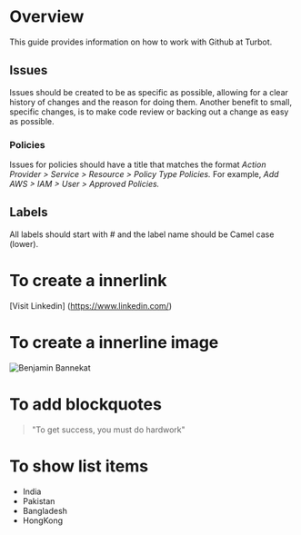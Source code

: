 # Overview
This guide provides information on how to work with Github at Turbot.
## Issues
Issues should be created to be as specific as possible, allowing for a clear history of changes and the reason for doing them. Another benefit to small, specific changes, is to make code review or backing out a change as easy as possible.
### Policies
Issues for policies should have a title that matches the format _Action Provider > Service > Resource > Policy Type Policies._ For example, _Add AWS > IAM > User > Approved Policies._
## Labels
All labels should start with # and the label name should be Camel case (lower).

# To create a innerlink
[Visit Linkedin] (https://www.linkedin.com/)

# To create a innerline image
![Benjamin Bannekat](https://octodex.github.com/images/bannekat.png)

# To add blockquotes
> "To get success, you must do hardwork"

# To show list items
* India
* Pakistan
* Bangladesh
* HongKong


